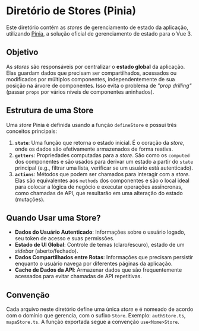 # Diretório de Stores (Pinia)

Este diretório contém as _stores_ de gerenciamento de estado da aplicação, utilizando [Pinia](https://pinia.vuejs.org/), a solução oficial de gerenciamento de estado para o Vue 3.

## Objetivo

As _stores_ são responsáveis por centralizar o **estado global** da aplicação. Elas guardam dados que precisam ser compartilhados, acessados ou modificados por múltiplos componentes, independentemente de sua posição na árvore de componentes. Isso evita o problema de _"prop drilling"_ (passar `props` por vários níveis de componentes aninhados).

## Estrutura de uma Store

Uma _store_ Pinia é definida usando a função `defineStore` e possui três conceitos principais:

1.  **`state`**: Uma função que retorna o estado inicial. É o coração da _store_, onde os dados são efetivamente armazenados de forma reativa.
2.  **`getters`**: Propriedades computadas para a _store_. São como os `computed` dos componentes e são usados para derivar um estado a partir do `state` principal (e.g., filtrar uma lista, verificar se um usuário está autenticado).
3.  **`actions`**: Métodos que podem ser chamados para interagir com a _store_. Elas são equivalentes aos `methods` dos componentes e são o local ideal para colocar a lógica de negócio e executar operações assíncronas, como chamadas de API, que resultarão em uma alteração do estado (mutações).

## Quando Usar uma Store?

- **Dados do Usuário Autenticado**: Informações sobre o usuário logado, seu token de acesso e suas permissões.
- **Estado de UI Global**: Controle de temas (claro/escuro), estado de um _sidebar_ (aberto/fechado).
- **Dados Compartilhados entre Rotas**: Informações que precisam persistir enquanto o usuário navega por diferentes páginas da aplicação.
- **Cache de Dados da API**: Armazenar dados que são frequentemente acessados para evitar chamadas de API repetitivas.

## Convenção

Cada arquivo neste diretório define uma única _store_ e é nomeado de acordo com o domínio que gerencia, com o sufixo `Store`. Exemplo: `authStore.ts`, `mapaStore.ts`. A função exportada segue a convenção `use<Nome>Store`.